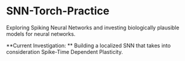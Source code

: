 # SNN-Torch-Practice
Exploring Spiking Neural Networks and investing biologically plausible models for neural networks. 

**Current Investigation: ** Building a localized SNN that takes into consideration Spike-Time Dependent Plasticity.
